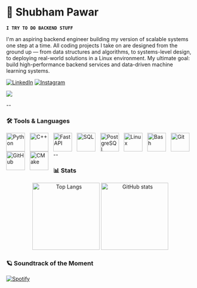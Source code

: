 # 🐹 Shubham Pawar

**`I TRY TO DO BACKEND STUFF `**

I'm an aspiring backend engineer building my version of scalable systems one step at a time. All coding projects I take on are designed from the ground up — from data structures and algorithms, to systems-level design, to deploying real-world solutions in a Linux environment. My ultimate goal: build high-performance backend services and data-driven machine learning systems.

<p align="left">
   <a href="https://www.linkedin.com/in/shubham-pawar-2k04" target="_blank">
      <img alt="LinkedIn" title="Connect on LinkedIn" src="https://img.shields.io/badge/LinkedIn-1A4D8F?style=for-the-badge&logo=linkedin&logoColor=white"/></a>
   <a href="https://www.instagram.com/shubham_2k04/" target="_blank">
      <img alt="Instagram" title="Follow on Instagram" src="https://img.shields.io/badge/Instagram-A81968?style=for-the-badge&logo=instagram&logoColor=white"/></a>
</p>
<!-- External Social Links: Uncomment when needed -->

<!--

<p align="left">

  <a href="https://x.com/YOUR_HANDLE" target="_blank">

    <img alt="Twitter / X" title="Follow on Twitter" src="https://custom-icon-badges.demolab.com/badge/Twitter-000000?style=for-the-badge&logo=x&logoColor=white"/></a>

  <a href="https://www.threads.net/@YOUR_HANDLE" target="_blank">

    <img alt="Threads" title="Follow on Threads" src="https://custom-icon-badges.demolab.com/badge/Threads-000000?style=for-the-badge&logo=threads&logoColor=white"/></a>

  <a href="https://www.facebook.com/YOUR_HANDLE" target="_blank">

    <img alt="Facebook" title="Follow on Facebook" src="https://custom-icon-badges.demolab.com/badge/Facebook-1877F2?style=for-the-badge&logo=facebook&logoColor=white"/></a>

  <a href="https://www.youtube.com/c/YOUR_HANDLE" target="_blank">

    <img alt="YouTube" title="Subscribe to my YouTube" src="https://custom-icon-badges.demolab.com/badge/YouTube-FF0000?style=for-the-badge&logo=youtube&logoColor=white"/></a>

  <a href="https://medium.com/@YOUR_HANDLE" target="_blank">

    <img alt="Medium" title="Follow on Medium" src="https://custom-icon-badges.demolab.com/badge/Medium-00AB6C?style=for-the-badge&logo=medium&logoColor=white"/></a>

  <a href="https://dev.to/YOUR_HANDLE" target="_blank">

    <img alt="Dev.to" title="Follow on Dev.to" src="https://custom-icon-badges.demolab.com/badge/Dev.to-0A0A0A?style=for-the-badge&logo=dev.to&logoColor=white"/></a>

</p>

-->

<img src="https://raw.githubusercontent.com/shubh4m-2k04/shubh4m-2k04/main/output/github-snake-dark.svg" />

--

### 🛠️ Tools & Languages

<img align="left" alt="Python" width="50px" style="padding-right:10px;" src="https://cdn.jsdelivr.net/gh/devicons/devicon/icons/python/python-original.svg"/>

<img align="left" alt="C++" width="50px" style="padding-right:10px;" src="https://cdn.jsdelivr.net/gh/devicons/devicon/icons/cplusplus/cplusplus-original.svg"/>


<img align="left" alt="FastAPI" width="50px" style="padding-right:10px;" src="https://cdn.jsdelivr.net/gh/devicons/devicon/icons/fastapi/fastapi-original.svg"/>

<img align="left" alt="SQL" width="50px" style="padding-right:10px;" src="https://cdn.jsdelivr.net/gh/devicons/devicon/icons/mysql/mysql-original.svg"/>

<img align="left" alt="PostgreSQL" width="50px" style="padding-right:10px;" src="https://cdn.jsdelivr.net/gh/devicons/devicon/icons/postgresql/postgresql-original.svg"/>


<img align="left" alt="Linux" width="50px" style="padding-right:10px;" src="https://cdn.jsdelivr.net/gh/devicons/devicon/icons/linux/linux-original.svg"/>


<img align="left" alt="Bash" width="50px" style="padding-right:10px;" src="https://api.iconify.design/skill-icons/bash-dark.svg"/>

<img align="left" alt="Git" width="50px" style="padding-right:10px;" src="https://cdn.jsdelivr.net/gh/devicons/devicon/icons/git/git-original.svg"/>


<!-- github and bash -->

<img align="left" alt="GitHub" width="50px" style="padding-right:10px;" src="https://api.iconify.design/skill-icons/github-dark.svg"/>



<!-- CMkae -->
<img align="left" alt="CMake" width="50px" style="padding-right:10px;" src="https://api.iconify.design/skill-icons/cmake-dark.svg"/>


<br />

--

### 📊 Stats
<p align="center">
  <img src="https://github-readme-stats.vercel.app/api/top-langs/?username=shubh4m-2k04&layout=compact&theme=noctis_minimus" alt="Top Langs" height="180em"/>
  <img src="https://github-readme-stats.vercel.app/api?username=shubh4m-2k04&show_icons=true&theme=noctis_minimus" alt="GitHub stats" height="180em"/>
</p>


### 🪐 Soundtrack of the Moment

[![Spotify](https://novatorem.visualbean.vercel.app/api/spotify)](https://open.spotify.com/user/31urtnhjhdtd5g5faxzwestvqylm)









<!-- ![GitHub Streak](https://streak-stats.demolab.com?user=shubh4m-2k04&theme=gruvbox&border_radius=4.5) -->

#
